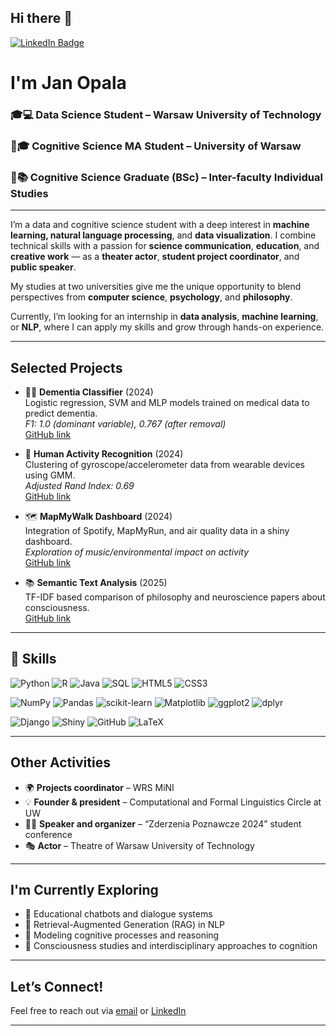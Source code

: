 ## Hi there 👋

[![LinkedIn Badge](https://img.shields.io/badge/LinkedIn-0077B5?style=for-the-badge&logo=linkedin&logoColor=white)](https://www.linkedin.com/in/jan-opala/)


# I'm Jan Opala  
### 🎓💻 Data Science Student – Warsaw University of Technology  
### 🧠🎓 Cognitive Science MA Student – University of Warsaw  
### 🧠📚 Cognitive Science Graduate (BSc) – Inter-faculty Individual Studies  

---

I’m a data and cognitive science student with a deep interest in **machine learning, natural language processing**, and **data visualization**. I combine technical skills with a passion for **science communication**, **education**, and **creative work** — as a **theater actor**, **student project coordinator**, and **public speaker**.

My studies at two universities give me the unique opportunity to blend perspectives from **computer science**, **psychology**, and **philosophy**.

Currently, I’m looking for an internship in **data analysis**, **machine learning**, or **NLP**, where I can apply my skills and grow through hands-on experience.

---

## Selected Projects

- 👩‍⚕️ **Dementia Classifier** (2024)  
  Logistic regression, SVM and MLP models trained on medical data to predict dementia.  
  *F1: 1.0 (dominant variable), 0.767 (after removal)*  
  [GitHub link](https://github.com/JanOpala)

- 🏃 **Human Activity Recognition** (2024)  
  Clustering of gyroscope/accelerometer data from wearable devices using GMM.  
  *Adjusted Rand Index: 0.69*  
  [GitHub link](https://github.com/JanOpala)

- 🗺️ **MapMyWalk Dashboard** (2024)  
  Integration of Spotify, MapMyRun, and air quality data in a shiny dashboard.  
  *Exploration of music/environmental impact on activity*  
  [GitHub link](https://github.com/JanOpala)

- 📚 **Semantic Text Analysis** (2025)  
  TF-IDF based comparison of philosophy and neuroscience papers about consciousness.  
  [GitHub link](https://github.com/JanOpala)

---

## 🧰 Skills

![Python](https://img.shields.io/badge/python-3670A0?style=for-the-badge&logo=python&logoColor=ffdd54) ![R](https://img.shields.io/badge/r-%23276DC3.svg?style=for-the-badge&logo=r&logoColor=white) ![Java](https://img.shields.io/badge/java-%23ED8B00.svg?style=for-the-badge&logo=openjdk&logoColor=white) ![SQL](https://img.shields.io/badge/SQL-4479A1?style=for-the-badge&logo=postgresql&logoColor=white) ![HTML5](https://img.shields.io/badge/html5-%23E34F26.svg?style=for-the-badge&logo=html5&logoColor=white) ![CSS3](https://img.shields.io/badge/css3-%231572B6.svg?style=for-the-badge&logo=css3&logoColor=white)

![NumPy](https://img.shields.io/badge/numpy-%23013243.svg?style=for-the-badge&logo=numpy&logoColor=white) ![Pandas](https://img.shields.io/badge/pandas-%23150458.svg?style=for-the-badge&logo=pandas&logoColor=white) ![scikit-learn](https://img.shields.io/badge/scikit--learn-%23F7931E.svg?style=for-the-badge&logo=scikit-learn&logoColor=white) ![Matplotlib](https://img.shields.io/badge/Matplotlib-%23ffffff.svg?style=for-the-badge&logo=Matplotlib&logoColor=black) ![ggplot2](https://img.shields.io/badge/ggplot2-4B0082?style=for-the-badge&logo=ggplot2&logoColor=white) ![dplyr](https://img.shields.io/badge/dplyr-276DC3?style=for-the-badge&logo=r&logoColor=white)

![Django](https://img.shields.io/badge/Django-092E20?style=for-the-badge&logo=django&logoColor=white) ![Shiny](https://img.shields.io/badge/shiny-ffffff?style=for-the-badge&logo=rstudio&logoColor=blue) ![GitHub](https://img.shields.io/badge/github-%23121011.svg?style=for-the-badge&logo=github&logoColor=white) ![LaTeX](https://img.shields.io/badge/latex-%23008080.svg?style=for-the-badge&logo=latex&logoColor=white)

---

## Other Activities

- 🌍 **Projects coordinator** – WRS MiNI
- 💡 **Founder & president** – Computational and Formal Linguistics Circle at UW  
- 👨‍🔬️ **Speaker and organizer** – “Zderzenia Poznawcze 2024” student conference  
- 🎭 **Actor** – Theatre of Warsaw University of Technology  

---

## I'm Currently Exploring

- 🤖 Educational chatbots and dialogue systems  
- 🧩 Retrieval-Augmented Generation (RAG) in NLP  
- 🧠 Modeling cognitive processes and reasoning  
- 🌌 Consciousness studies and interdisciplinary approaches to cognition  

---

## Let’s Connect!  
Feel free to reach out via [email](mailto:jan.opala.business@gmail.com) or [LinkedIn](https://www.linkedin.com/in/jan-opala/)

---

